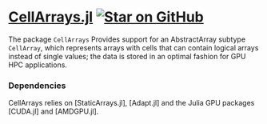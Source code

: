 # [CellArrays.jl](https://github.com/omlins/CellArrays.jl) [![Star on GitHub](https://img.shields.io/github/stars/omlins/CellArrays.jl.svg)](https://github.com/omlins/CellArrays.jl/stargazers)
The package `CellArrays` Provides support for an AbstractArray subtype `CellArray`, which represents arrays with cells that can contain logical arrays instead of single values; the data is stored in an optimal fashion for GPU HPC applications.

### Dependencies
CellArrays relies on [StaticArrays.jl], [Adapt.jl] and the Julia GPU packages [CUDA.jl] and [AMDGPU.jl].

<!-- ````@eval
using Markdown
Markdown.parse_file(joinpath("..", "src", "links.md"); flavor=:github)
```` -->
